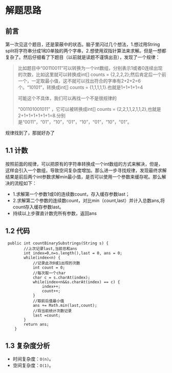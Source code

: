 # 解题思路

## 前言

第一次见这个题目，还是蒙蔽中的状态。脑子里闪过几个想法，1.想过用String split将字符串分成1和0单独的两个字串，2.想使用双指针算法来求解。但是一想都复杂了。然后仔细看了下题目（以前就是读题不谨慎出丑），发现了一个规律：

> 比如题目中“00110011”可以转换为一个int数组，分别表示1或者0连续出现的次数，比如这里就可以转换成int[] counts = {2,2,2,2};然后肯定后一个前一个，一定取最小值，这不就可以找出符合的字串有2+2+2=6个。“10101”，转换成int[] counts = {1,1,1,1,1}.也就是1+1+1+1=4
>
> 可能这个不具体，我们可以再找一个不是很规律的
>
> "001101001011" ，它可以被转换成int[] counts = {2,2,1,1,2,1,1,2},也就是2+1+1+1+1+1+1=8.分别是“0011”，“01”，“10”，“01”，“10”，“01”，“10”，“01”。

规律找到了，那就好办了

## 1.1 计数

按照前面的规律，可以把原有的字符串转换成一个int数组的方式来解决，但是，这样会引入一个数组，导致空间复杂度增加。那么进一步寻找规律，发现最终求解结果是前后两个int参数求解min最小值，是否可以使用一个参数来缓存呢。那么解决的流程如下：

* 1.求解第一个参数1或0的连续数count，存入缓存参数last；
* 2.求解第二个参数的连续数count，对比min（count,last）并计入总数ans,将count存入缓存参数last。
* 持续以上步骤直计数完所有参数，返回ans

## 1.2 代码

```
 public int countBinarySubstrings(String s) {
        //上次记录last,当前总和ans
		int index=0,n=s.length(),last = 0, ans = 0;
		while(index<n) {
			//记录此次0或1出现的次数
			int count = 0;
			//每次取一个char
			char c = s.charAt(index);
			while(index<n&&s.charAt(index) == c) {
				index++;
				count++;
			}
			//取前后值最小值
			ans += Math.min(last,count);
			//将当前统计次数记录
			last =count;
		}
		return ans;
    }
```

## 1.3 复杂度分析

* 时间复杂度：`O(n)`。
* 空间复杂度：`O(1)`。